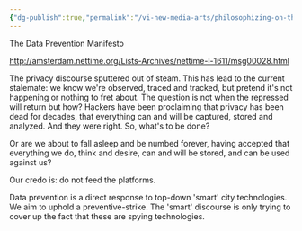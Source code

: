 ```yaml
---
{"dg-publish":true,"permalink":"/vi-new-media-arts/philosophizing-on-the-arts/the-data-prevention-manifesto/","noteIcon":""}
---
```


The Data Prevention Manifesto

http://amsterdam.nettime.org/Lists-Archives/nettime-l-1611/msg00028.html

The privacy discourse sputtered out of steam. This has lead to the current stalemate: we know we're observed, traced and tracked, but pretend it's not happening or nothing to fret about. The question is not when the repressed will return but how? Hackers have been proclaiming that privacy has been dead for decades, that everything can and will be captured, stored and analyzed. And they were right. So, what's to be done?

Or are we about to fall asleep and be numbed forever, having
accepted that everything we do, think and desire, can and will be
stored, and can be used against us?

Our credo is: do not feed the platforms.

Data prevention is a direct response to top-down 'smart' city
technologies. We aim to uphold a preventive-strike. The 'smart'
discourse is only trying to cover up the fact that these are spying
technologies.